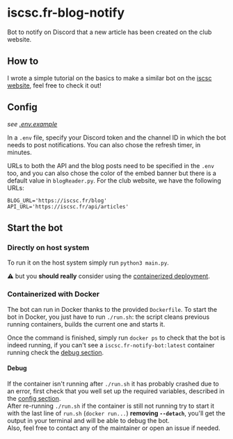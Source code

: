 # iscsc.fr-blog-notify

Bot to notify on Discord that a new article has been created on the club website.

## How to

I wrote a simple tutorial on the basics to make a similar bot on the [iscsc website](https://iscsc.fr/blog/638fdec624bc362fff7a2d18), feel free to check it out!

## Config
*see [.env.example](./.env.example)*

In a `.env` file, specify your Discord token and the channel ID in which the bot needs to post notifications. You can also chose the refresh timer, in minutes.

URLs to both the API and the blog posts need to be specified in the `.env` too, and you can also chose the color of the embed banner but there is a default value in `blogReader.py`. For the club website, we have the following URLs:

```
BLOG_URL='https://iscsc.fr/blog'
API_URL='https://iscsc.fr/api/articles'
```

## Start the bot
### Directly on host system
To run it on the host system simply run `python3 main.py`.

:warning: but you **should really** consider using the [containerized deployment](#Containerized-with-Docker).

### Containerized with Docker
The bot can run in Docker thanks to the provided `Dockerfile`. To start the bot in Docker, you just have to run `./run.sh`: the script cleans previous running containers, builds the current one and starts it.

Once the command is finished, simply run `docker ps` to check that the bot is indeed running, if you can't see a `iscsc.fr-notify-bot:latest` container running check the [debug section](#Debug).

#### Debug
If the container isn't running after `./run.sh` it has probably crashed due to an error, first check that you well set up the required variables, described in the [config section](#Config).  
After re-running `./run.sh` if the container is still not running try to start it with the last line of `run.sh` (`docker run...`) **removing `--detach`**, you'll get the output in your terminal and will be able to debug the bot.  
Also, feel free to contact any of the maintainer or open an issue if needed.